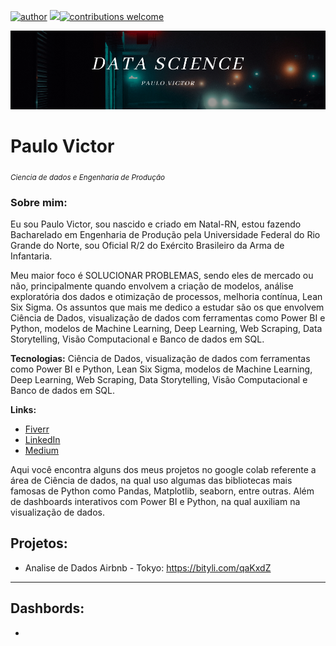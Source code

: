 [![author](https://img.shields.io/badge/Autor-carvalhopinheiro-red.svg)](https://www.linkedin.com/in/carvalhopinheiro/) [![](https://img.shields.io/badge/Python-3.9+-blue.svg)](https://www.python.org/downloads/release/python-365/)[![contributions welcome](https://img.shields.io/badge/Contribuição-Bem_vindo-brightgreen.svg?style=flat)](https://github.com/carvalhopinheiro/Ciencia-de-Dados/issues)

<p align="center">
  <img src="Baner.png" >
</p>

# Paulo Victor
<sub>*Ciencia de dados e Engenharia de Produção*</sub>

### Sobre mim:
Eu sou Paulo Victor, sou nascido e criado em Natal-RN, estou fazendo Bacharelado em Engenharia de Produção pela Universidade Federal do Rio Grande do Norte, sou Oficial R/2 do Exército Brasileiro da Arma de Infantaria.

Meu maior foco é SOLUCIONAR PROBLEMAS, sendo eles de mercado ou não, principalmente quando envolvem a criação de modelos, análise exploratória dos dados e otimização de processos, melhoria contínua, Lean Six Sigma. Os assuntos que mais me dedico a estudar são os que envolvem Ciência de Dados, visualização de dados com ferramentas como Power BI e Python, modelos de Machine Learning, Deep Learning, Web Scraping, Data Storytelling, Visão Computacional e Banco de dados em SQL.

**Tecnologias:** Ciência de Dados, visualização de dados com ferramentas como Power BI e Python, Lean Six Sigma, modelos de Machine Learning, Deep Learning, Web Scraping, Data Storytelling, Visão Computacional e Banco de dados em SQL.

**Links:**
* [Fiverr](https://bityli.com/jjFfCb)
* [LinkedIn](https://www.linkedin.com/in/paulovictorcp/)
* [Medium](https://medium.com/@carvalhopinheiro)

Aqui você encontra alguns dos meus projetos no google colab referente a área de Ciência de dados, na qual uso algumas das bibliotecas mais famosas de Python como Pandas, Matplotlib, seaborn, entre outras. Além de dashboards interativos com Power BI e Python, na qual auxiliam na visualização de dados.

## Projetos:
* Analise de Dados Airbnb - Tokyo: https://bityli.com/qaKxdZ

---
## Dashbords:
*
